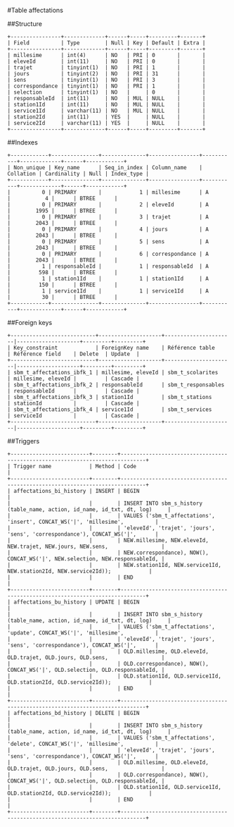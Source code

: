 #Table affectations

##Structure

    +----------------+-------------+------+-----+---------+-------+
    | Field          | Type        | Null | Key | Default | Extra |
    +----------------+-------------+------+-----+---------+-------+
    | millesime      | int(4)      | NO   | PRI | 0       |       |
    | eleveId        | int(11)     | NO   | PRI | 0       |       |
    | trajet         | tinyint(1)  | NO   | PRI | 1       |       |
    | jours          | tinyint(2)  | NO   | PRI | 31      |       |
    | sens           | tinyint(1)  | NO   | PRI | 3       |       |
    | correspondance | tinyint(1)  | NO   | PRI | 1       |       |
    | selection      | tinyint(1)  | NO   |     | 0       |       |
    | responsableId  | int(11)     | NO   | MUL | NULL    |       |
    | station1Id     | int(11)     | NO   | MUL | NULL    |       |
    | service1Id     | varchar(11) | NO   | MUL | NULL    |       |
    | station2Id     | int(11)     | YES  |     | NULL    |       |
    | service2Id     | varchar(11) | YES  |     | NULL    |       |
    +----------------+-------------+------+-----+---------+-------+

##Indexes

    +------------+---------------+--------------+----------------+-----------+-------------+------+------------+
    | Non_unique | Key_name      | Seq_in_index | Column_name    | Collation | Cardinality | Null | Index_type |
    +------------+---------------+--------------+----------------+-----------+-------------+------+------------+
    |          0 | PRIMARY       |            1 | millesime      | A         |           4 |      | BTREE      |
    |          0 | PRIMARY       |            2 | eleveId        | A         |        1995 |      | BTREE      |
    |          0 | PRIMARY       |            3 | trajet         | A         |        2043 |      | BTREE      |
    |          0 | PRIMARY       |            4 | jours          | A         |        2043 |      | BTREE      |
    |          0 | PRIMARY       |            5 | sens           | A         |        2043 |      | BTREE      |
    |          0 | PRIMARY       |            6 | correspondance | A         |        2043 |      | BTREE      |
    |          1 | responsableId |            1 | responsableId  | A         |         598 |      | BTREE      |
    |          1 | station1Id    |            1 | station1Id     | A         |         150 |      | BTREE      |
    |          1 | service1Id    |            1 | service1Id     | A         |          30 |      | BTREE      |
    +------------+---------------+--------------+----------------+-----------+-------------+------+------------+

##Foreign keys

    +---------------------------+--------------------+----------------------|--------------------+---------+---------+
    | Key_constraint            | ForeignKey name    | Référence table      | Référence field    | Delete  | Update  |
    +---------------------------+--------------------+----------------------|--------------------+---------+---------+
    | sbm_t_affectations_ibfk_1 | millesime, eleveId | sbm_t_scolarites     | millesime, eleveId |         | Cascade |
    | sbm_t_affectations_ibfk_2 | responsableId      | sbm_t_responsables   | responsableId      |         | Cascade |
    | sbm_t_affectations_ibfk_3 | station1Id         | sbm_t_stations       | stationId          |         | Cascade |
    | sbm_t_affectations_ibfk_4 | service1Id         | sbm_t_services       | serviceId          |         | Cascade |
    +---------------------------+--------------------+----------------------|--------------------+---------+---------+

##Triggers

    +-------------------------+--------+------------------------------------------------------------------------------+
    | Trigger name            | Method | Code                                                                         |
    +-------------------------+--------+------------------------------------------------------------------------------+
    | affectations_bi_history | INSERT | BEGIN                                                                        |
    |                         |        | INSERT INTO sbm_s_history (table_name, action, id_name, id_txt, dt, log)     |
    |                         |        | VALUES ('sbm_t_affectations', 'insert', CONCAT_WS('|', 'millesime',          |
    |                         |        | 'eleveId', 'trajet', 'jours', 'sens', 'correspondance'), CONCAT_WS('|',      |
    |                         |        | NEW.millesime, NEW.eleveId, NEW.trajet, NEW.jours, NEW.sens,                 |
    |                         |        | NEW.correspondance), NOW(), CONCAT_WS('|', NEW.selection, NEW.responsableId, |
    |                         |        | NEW.station1Id, NEW.service1Id, NEW.station2Id, NEW.service2Id));            |
    |                         |        | END                                                                          |
    +-------------------------+--------+------------------------------------------------------------------------------+
    | affectations_bu_history | UPDATE | BEGIN                                                                        |
    |                         |        | INSERT INTO sbm_s_history (table_name, action, id_name, id_txt, dt, log)     |
    |                         |        | VALUES ('sbm_t_affectations', 'update', CONCAT_WS('|', 'millesime',          |
    |                         |        | 'eleveId', 'trajet', 'jours', 'sens', 'correspondance'), CONCAT_WS('|',      |
    |                         |        | OLD.millesime, OLD.eleveId, OLD.trajet, OLD.jours, OLD.sens,                 |
    |                         |        | OLD.correspondance), NOW(), CONCAT_WS('|', OLD.selection, OLD.responsableId, |
    |                         |        | OLD.station1Id, OLD.service1Id, OLD.station2Id, OLD.service2Id));            |
    |                         |        | END                                                                          |
    +-------------------------+--------+------------------------------------------------------------------------------+
    | affectations_bd_history | DELETE | BEGIN                                                                        |
    |                         |        | INSERT INTO sbm_s_history (table_name, action, id_name, id_txt, dt, log)     |
    |                         |        | VALUES ('sbm_t_affectations', 'delete', CONCAT_WS('|', 'millesime',          |
    |                         |        | 'eleveId', 'trajet', 'jours', 'sens', 'correspondance'), CONCAT_WS('|',      |
    |                         |        | OLD.millesime, OLD.eleveId, OLD.trajet, OLD.jours, OLD.sens,                 |
    |                         |        | OLD.correspondance), NOW(), CONCAT_WS('|', OLD.selection, OLD.responsableId, |
    |                         |        | OLD.station1Id, OLD.service1Id, OLD.station2Id, OLD.service2Id));            |
    |                         |        | END                                                                          |
    +-------------------------+--------+------------------------------------------------------------------------------+